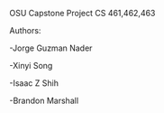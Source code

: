 OSU Capstone Project CS 461,462,463

Authors:

-Jorge Guzman Nader

-Xinyi Song

-Isaac Z Shih

-Brandon Marshall

